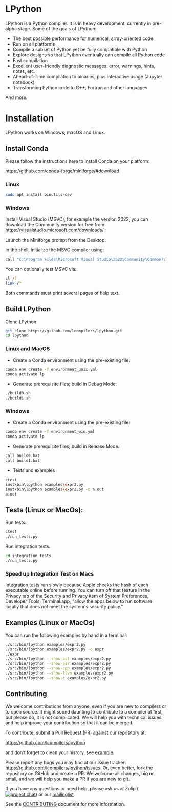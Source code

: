 # LPython

LPython is a Python compiler. It is in heavy development, currently in
pre-alpha stage. Some of the goals of LPython:

* The best possible performance for numerical, array-oriented code
* Run on all platforms
* Compile a subset of Python yet be fully compatible with Python
* Explore designs so that LPython eventually can compile all Python code
* Fast compilation
* Excellent user-friendly diagnostic messages: error, warnings, hints, notes,
  etc.
* Ahead-of-Time compilation to binaries, plus interactive usage (Jupyter
  notebook)
* Transforming Python code to C++, Fortran and other languages

And more.

# Installation

LPython works on Windows, macOS and Linux.

## Install Conda

Please follow the instructions here to install Conda on your platform:

https://github.com/conda-forge/miniforge/#download

### Linux

```bash
sudo apt install binutils-dev
```

### Windows
Install Visual Studio (MSVC), for example the version 2022, you can download the
Community version for free from: https://visualstudio.microsoft.com/downloads/.

Launch the Miniforge prompt from the Desktop.

In the shell, initialize the MSVC compiler using:

```bash
call "C:\Program Files\Microsoft Visual Studio\2022\Community\Common7\Tools\VsDevCmd" -arch=x64
```

You can optionally test MSVC via:

```bash
cl /?
link /?
```

Both commands must print several pages of help text.

## Build LPython

Clone LPython

```bash
git clone https://github.com/lcompilers/lpython.git
cd lpython
```

### Linux and MacOS

- Create a Conda environment using the pre-existing file:

```bash
conda env create -f environment_unix.yml
conda activate lp
```

- Generate prerequisite files; build in Debug Mode:

```bash
./build0.sh
./build1.sh
```

### Windows

- Create a Conda environment using the pre-existing file:

```bash
conda env create -f environment_win.yml
conda activate lp
```

- Generate prerequisite files; build in Release Mode:

```bash
call build0.bat
call build1.bat
```

- Tests and examples

```bash
ctest
inst\bin\lpython examples\expr2.py
inst\bin\lpython examples\expr2.py -o a.out
a.out
```

## Tests (Linux or MacOs):

Run tests:

```bash
ctest
./run_tests.py
```

Run integration tests:

```bash
cd integration_tests
./run_tests.py
```

### Speed up Integration Test on Macs

Integration tests run slowly because Apple checks the hash of each
executable online before running. You can turn off that feature
in the Privacy tab of the Security and Privacy item of System
Preferences, Developer Tools, Terminal.app, "allow the apps below
to run software locally that does not meet the system's security
policy."

## Examples (Linux or MacOs)

You can run the following examples by hand in a terminal:

```bash
./src/bin/lpython examples/expr2.py
./src/bin/lpython examples/expr2.py -o expr
./expr
./src/bin/lpython --show-ast examples/expr2.py
./src/bin/lpython --show-asr examples/expr2.py
./src/bin/lpython --show-cpp examples/expr2.py
./src/bin/lpython --show-llvm examples/expr2.py
./src/bin/lpython --show-c examples/expr2.py
```

## Contributing

We welcome contributions from anyone, even if you are new to compilers or to
open source. It might sound daunting to contribute to a compiler at first, but
please do, it is not complicated. We will help you with technical issues and
help improve your contribution so that it can be merged.

To contribute, submit a Pull Request (PR) against our repository at:

https://github.com/lcompilers/lpython

and don't forget to clean your history, see [example](./doc/src/rebasing.md).

Please report any bugs you may find at our issue tracker:
https://github.com/lcompilers/lpython/issues. Or, even better, fork the
repository on GitHub and create a PR. We welcome all changes, big or small, and
we will help you make a PR if you are new to git.

If you have any questions or need help, please ask us at Zulip ([![project
chat](https://img.shields.io/badge/zulip-join_chat-brightgreen.svg)](https://lfortran.zulipchat.com/))
or our [mailinglist](https://groups.io/g/lfortran).

See the [CONTRIBUTING](CONTRIBUTING.md) document for more information.
